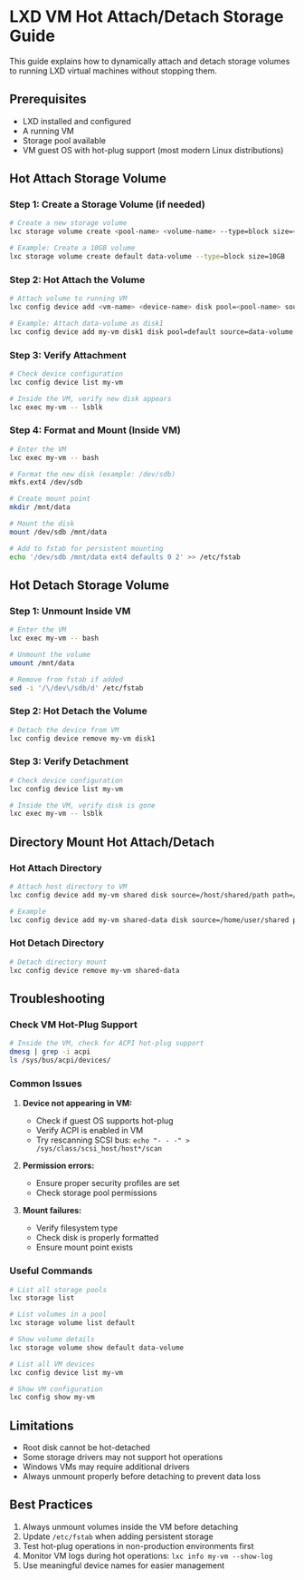 # LXD VM Hot Attach/Detach Storage Guide

This guide explains how to dynamically attach and detach storage volumes to running LXD virtual machines without stopping them.

## Prerequisites

- LXD installed and configured
- A running VM
- Storage pool available
- VM guest OS with hot-plug support (most modern Linux distributions)

## Hot Attach Storage Volume

### Step 1: Create a Storage Volume (if needed)

```bash
# Create a new storage volume
lxc storage volume create <pool-name> <volume-name> --type=block size=<size>

# Example: Create a 10GB volume
lxc storage volume create default data-volume --type=block size=10GB
```

### Step 2: Hot Attach the Volume

```bash
# Attach volume to running VM
lxc config device add <vm-name> <device-name> disk pool=<pool-name> source=<volume-name>

# Example: Attach data-volume as disk1
lxc config device add my-vm disk1 disk pool=default source=data-volume
```

### Step 3: Verify Attachment

```bash
# Check device configuration
lxc config device list my-vm

# Inside the VM, verify new disk appears
lxc exec my-vm -- lsblk
```

### Step 4: Format and Mount (Inside VM)

```bash
# Enter the VM
lxc exec my-vm -- bash

# Format the new disk (example: /dev/sdb)
mkfs.ext4 /dev/sdb

# Create mount point
mkdir /mnt/data

# Mount the disk
mount /dev/sdb /mnt/data

# Add to fstab for persistent mounting
echo '/dev/sdb /mnt/data ext4 defaults 0 2' >> /etc/fstab
```

## Hot Detach Storage Volume

### Step 1: Unmount Inside VM

```bash
# Enter the VM
lxc exec my-vm -- bash

# Unmount the volume
umount /mnt/data

# Remove from fstab if added
sed -i '/\/dev\/sdb/d' /etc/fstab
```

### Step 2: Hot Detach the Volume

```bash
# Detach the device from VM
lxc config device remove my-vm disk1
```

### Step 3: Verify Detachment

```bash
# Check device configuration
lxc config device list my-vm

# Inside the VM, verify disk is gone
lxc exec my-vm -- lsblk
```

## Directory Mount Hot Attach/Detach

### Hot Attach Directory

```bash
# Attach host directory to VM
lxc config device add my-vm shared disk source=/host/shared/path path=/vm/shared/path

# Example
lxc config device add my-vm shared-data disk source=/home/user/shared path=/mnt/shared
```

### Hot Detach Directory

```bash
# Detach directory mount
lxc config device remove my-vm shared-data
```

## Troubleshooting

### Check VM Hot-Plug Support

```bash
# Inside the VM, check for ACPI hot-plug support
dmesg | grep -i acpi
ls /sys/bus/acpi/devices/
```

### Common Issues

1. **Device not appearing in VM:**
   - Check if guest OS supports hot-plug
   - Verify ACPI is enabled in VM
   - Try rescanning SCSI bus: `echo "- - -" > /sys/class/scsi_host/host*/scan`

2. **Permission errors:**
   - Ensure proper security profiles are set
   - Check storage pool permissions

3. **Mount failures:**
   - Verify filesystem type
   - Check disk is properly formatted
   - Ensure mount point exists

### Useful Commands

```bash
# List all storage pools
lxc storage list

# List volumes in a pool
lxc storage volume list default

# Show volume details
lxc storage volume show default data-volume

# List all VM devices
lxc config device list my-vm

# Show VM configuration
lxc config show my-vm
```

## Limitations

- Root disk cannot be hot-detached
- Some storage drivers may not support hot operations
- Windows VMs may require additional drivers
- Always unmount properly before detaching to prevent data loss

## Best Practices

1. Always unmount volumes inside the VM before detaching
2. Update `/etc/fstab` when adding persistent storage
3. Test hot-plug operations in non-production environments first
4. Monitor VM logs during hot operations: `lxc info my-vm --show-log`
5. Use meaningful device names for easier management